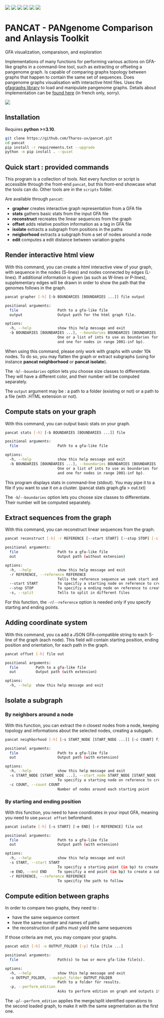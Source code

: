 [![](https://img.shields.io/badge/python-3.10-blue.svg)]()
[![](https://img.shields.io/badge/python-3.11-blue.svg)]()
[![](https://img.shields.io/badge/documentation-unfinished-orange.svg)]()
[![](https://img.shields.io/badge/wiki-nonexistent-red.svg)]()
[![](https://img.shields.io/badge/comments-done-green.svg)]()
[![](https://img.shields.io/badge/build-passing-green.svg)]()

# PANCAT - PANgenome Comparison and Anlaysis Toolkit

GFA visualization, comparaison, and exploration

Implementations of many functions for performing various actions on GFA-like graphs in a command-line tool, such as extracting or offseting a pangenome graph. Is capable of comparing graphs topology between graphs that happen to contain the same set of sequences. Does pangenome graphs visualisation with interactive html files.
Uses the [gfagraphs library](https://pypi.org/project/gfagraphs/) to load and manipulate pangenome graphs.
Details about implementation can be [found here](https://hal.science/hal-04213245) (in french only, sorry).

![](https://media.discordapp.net/attachments/878301351753429072/1154788148577058886/Screenshot_from_2023-09-22_16-35-22.png)

## Installation

Requires **python >=3.10**.

```bash
git clone https://github.com/Tharos-ux/pancat.git
cd pancat
pip install -r requirements.txt --upgrade
python -m pip install . --quiet
```

## Quick start : provided commands

This program is a collection of tools. Not every function or script is accessible through the front-end `pancat`, but this front-end showcase what the tools can do.
Other tools are in the `scripts` folder. 

Are available through `pancat`:

- **grapher** creates interactive graph representation from a GFA file
- **stats** gathers basic stats from the input GFA file
- **reconstruct** recreates the linear sequences from the graph
- **offset** adds relative position information as a tag in GFA file
- **isolate** extracts a subgraph from positions in the paths
- **neigborhood** extracts a subgraph from a set of nodes around a node
- **edit** computes a edit distance between variation graphs

## Render interactive html view

With this command, you can create a html interactive view of your graph, with sequence in the nodes (S-lines) and nodes connected by edges (L-lines). If additional information is given (as such as W-lines or P-lines), supplementary edges will be drawn in order to show the path that the genomes follows in the graph.

```bash
pancat grapher [-h] [-b BOUNDARIES [BOUNDARIES ...]] file output

positional arguments:
  file                  Path to a gfa-like file
  output                Output path for the html graph file.

options:
  -h, --help            show this help message and exit
  -b BOUNDARIES [BOUNDARIES ...], --boundaries BOUNDARIES [BOUNDARIES ...]
                        One or a list of ints to use as boundaries for display (ex : -b 50 2000 will set 3 colors : one for nodes in range 0-50bp, one for nodes in range 51-2000 bp
                        and one for nodes in range 2001-inf bp).
```

When using this command, please only work with graphs with under 10k nodes. To do so, you may flatten the graph or extract subgraphs (using for instance **pancat neighborhood** or **pancat isolate**).

The `-b`/`--boundaries` option lets you choose size classes to differentiate. They will have a different color, and their number will be computed separately.

The `output` argument may be : a path to a folder (existing or not) or a path to a file (with .HTML extension or not).

## Compute stats on your graph

With this command, you can output basic stats on your graph.

```bash
pancat stats [-h] [-b BOUNDARIES [BOUNDARIES ...]] file

positional arguments:
  file                  Path to a gfa-like file

options:
  -h, --help            show this help message and exit
  -b BOUNDARIES [BOUNDARIES ...], --boundaries BOUNDARIES [BOUNDARIES ...]
                        One or a list of ints to use as boundaries for display (ex : -b 50 2000 will set 3 colors : one for nodes in range 0-50bp, one for nodes in range 51-2000 bp
                        and one for nodes in range 2001-inf bp).
```

This program displays stats in command-line (stdout). You may pipe it to a file if you want to use it on a cluster. (pancat stats graph.gfa > out.txt)

The `-b`/`--boundaries` option lets you choose size classes to differentiate. Their number will be computed separately.

## Extract sequences from the graph

With this command, you can reconstruct linear sequences from the graph.

```bash
pancat reconstruct [-h] -r REFERENCE [--start START] [--stop STOP] [-s] file out

positional arguments:
  file                  Path to a gfa-like file
  out                   Output path (without extension)

options:
  -h, --help            show this help message and exit
  -r REFERENCE, --reference REFERENCE
                        Tells the reference sequence we seek start and stop into
  --start START         To specifiy a starting node on reference to create a subgraph
  --stop STOP           To specifiy a ending node on reference to create a subgraph
  -s, --split           Tells to split in different files
```

For this function, the `-r`/`--reference` option is needed only if you specify starting and ending points.

## Adding coordinate system

With this command, you ca add a JSON GFA-compatible string to each S-line of the graph (each node). This field will contain starting position, ending position and orientation, for each path in the graph.

```bash
pancat offset [-h] file out

positional arguments:
  file        Path to a gfa-like file
  out         Output path (with extension)

options:
  -h, --help  show this help message and exit
```

## Isolate a subgraph

### By neighbors around a node

With this function, you can extract the *n* closest nodes from a node, keeping topology and informations about the selected nodes, creating a subgaph.

```bash
pancat neighborhood [-h] [-s START_NODE [START_NODE ...]] [-c COUNT] file out

positional arguments:
  file                  Path to a gfa-like file
  out                   Output path (with extension)

options:
  -h, --help            show this help message and exit
  -s START_NODE [START_NODE ...], --start_node START_NODE [START_NODE ...]
                        To specifiy a starting node on reference to create a subgraph
  -c COUNT, --count COUNT
                        Number of nodes around each starting point
```

### By starting and ending position

With this function, you need to have coordinates in your input GFA, meaning you need to use `pancat offset` beforehand.

```bash
pancat isolate [-h] [-s START] [-e END] [-r REFERENCE] file out

positional arguments:
  file                  Path to a gfa-like file
  out                   Output path (with extension)

options:
  -h, --help            show this help message and exit
  -s START, --start START
                        To specifiy a starting point (in bp) to create a subgraph
  -e END, --end END     To specifiy a end point (in bp) to create a subgraph
  -r REFERENCE, --reference REFERENCE
                        To specifiy the path to follow
```


## Compute edition between graphs

In order to compare two graphs, they need to :
+ have the same sequence content
+ have the same number and names of paths
+ the reconstruction of paths must yield the same sequences

If those criteria are met, you may compare your graphs.

```bash
pancat edit [-h] -o OUTPUT_FOLDER [-p] file [file ...]

positional arguments:
  file                  Path(s) to two or more gfa-like file(s).

options:
  -h, --help            show this help message and exit
  -o OUTPUT_FOLDER, --output_folder OUTPUT_FOLDER
                        Path to a folder for results.
  -p, --perform_edition
                        Asks to perform edition on graph and outputs it.
```

The `-p`/`--perform_edition` applies the merge/split identified operations to the second loaded graph, to make it with the same segmentation as the first one.